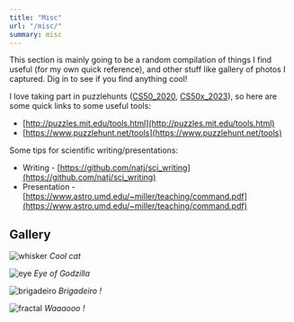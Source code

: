 ```yaml
---
title: "Misc"
url: "/misc/"
summary: misc
---
```


This section is mainly going to be a random compilation of things I find useful (for my own quick reference), and other stuff like gallery of photos I captured. Dig in to see if you find anything cool!

I love taking part in puzzlehunts ([CS50_2020](https://certificates.cs50.io/d57da505-9228-45bb-a2f7-1bb7e6c5368a.pdf?size=letter), [CS50x_2023](https://certificates.cs50.io/c6488c9f-5743-4d5d-98f2-f59967dbe7e3.pdf?size=letter)), so here are some quick links to some useful tools:
- [http://puzzles.mit.edu/tools.html](http://puzzles.mit.edu/tools.html)
- [https://www.puzzlehunt.net/tools](https://www.puzzlehunt.net/tools)

Some tips for scientific writing/presentations:
- Writing - [https://github.com/natj/sci_writing](https://github.com/natj/sci_writing)
- Presentation - [https://www.astro.umd.edu/~miller/teaching/command.pdf](https://www.astro.umd.edu/~miller/teaching/command.pdf)

## Gallery
![whisker](/gallery/whisker.jpeg)
*Cool cat*

![eye](/gallery/eye.jpeg)
*Eye of Godzilla*

![brigadeiro](/gallery/brigadeiro.jpeg)
*Brigadeiro !*

![fractal](/gallery/fractal.jpg)
*Waaaooo !*